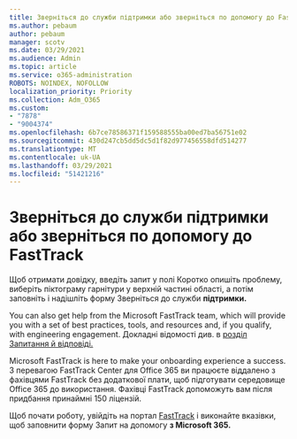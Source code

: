 ```yaml
---
title: Зверніться до служби підтримки або зверніться по допомогу до FastTrack
ms.author: pebaum
author: pebaum
manager: scotv
ms.date: 03/29/2021
ms.audience: Admin
ms.topic: article
ms.service: o365-administration
ROBOTS: NOINDEX, NOFOLLOW
localization_priority: Priority
ms.collection: Adm_O365
ms.custom:
- "7878"
- "9004374"
ms.openlocfilehash: 6b7ce78586371f159588555ba00ed7ba56751e02
ms.sourcegitcommit: 430d247cb5dd5dc5d1f82d977456558dfd514277
ms.translationtype: MT
ms.contentlocale: uk-UA
ms.lasthandoff: 03/29/2021
ms.locfileid: "51421216"
---
```

# <a name="contact-support-or-request-fasttrack-assistance"></a>Зверніться до служби підтримки або зверніться по допомогу до FastTrack

Щоб отримати довідку, введіть  запит у полі Коротко опишіть проблему, виберіть піктограму гарнітури у верхній частині області, а потім заповніть і надішліть форму Зверніться до служби **підтримки.**

You can also get help from the ‎Microsoft‎ FastTrack team, which will provide you with a set of best practices, tools, and resources and, if you qualify, with engineering engagement. Докладні відомості див. в [розділ Запитання й відповіді.](https://go.microsoft.com/fwlink/?linkid=2132666)

‎Microsoft‎ FastTrack is here to make your onboarding experience a success. З перевагою FastTrack Center для Office 365 ви працюєте віддалено з фахівцями FastTrack без додаткової плати, щоб підготувати середовище Office 365 до використання. Фахівці FastTrack допоможуть вам після придбання принаймні 150 ліцензій.

Щоб почати роботу, увійдіть на портал [FastTrack](https://go.microsoft.com/fwlink/?linkid=2125443) і виконайте вказівки, щоб заповнити форму Запит на допомогу **з Microsoft 365.**